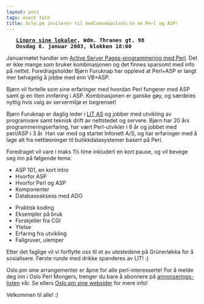 ```yaml
---
layout: post
tags: event tech
title: Oslo.pm inviterer til medlemsm&oslash;te om Perl og ASP!
---
```

<pre>
   <strong><a href="http://linpro.no/?page=kart">Linpro sine lokaler</a>, Wdm. Thranes gt. 98
   Onsdag 8. januar 2003, klokken 18:00</strong>
</pre>

<p>Januarmøtet handler om <a href="http://www.apache-asp.org/">Active Server Pages-programmering med Perl</a>. Det er ikke mange som bruker kombinasjonen og det finnes sparsomt med info på nettet. Foredragsholder Bjørn Furuknap har opplevd at Perl+ASP er langt mer behagelig å jobbe med enn VB+ASP.</p>

<p>Bjørn vil fortelle som sine erfaringer med hvordan Perl fungerer med ASP samt gi en liten innføring i ASP. Kombinasjonen er ganske gøy, og særdeles nyttig hvis valg av servermiljø er begrenset!</p>

<p>Bjørn Furuknap er daglig leder i <a href="http://www.infonett.hm.no/publ/Hovedside/index.stm">LIT AS</a> og jobber med utvikling av programvare samt teknisk drift av nettstedet og servere. Bjørn har 20 års programmeringserfaring, har vært Perl-utvikler i 6 år og jobbet med perl/ASP i 3 år. Han var med og startet Infonett A/S, og har erfaringer med å lage alt fra nettløsninger til butikkdatasystemer basert på Perl.</p>

<p>Foredraget vil vare i maks 1½ time inkludert en kort pause, og vil bevege seg inn på følgende tema:</p>

<ul>
<li>ASP 101, en kort intro</li>
<li>Hvorfor ASP</li>
<li>Hvorfor Perl og ASP</li>
<li>Komponenter</li>
<li>Databaseaksess med ADO</li>
</ul>

<ul>
<li>Praktisk koding</li>
<li>Eksempler på bruk</li>
<li>Forskjeller fra CGI</li>
<li>Ytelse</li>
<li>Erfaring fra utvikling</li>
<li>Fallgruver, ulemper</li>
</ul>

<p>Etter det faglige vil vi forflytte oss til et av utestedene på
Grünerløkka for å sosialisere. Første runde med drikke spanderes av
LIT! :)</p>

<p>Oslo.pm sine arrangementer er åpne for alle perl-interesserte! For å
melde deg inn i Oslo Perl Mongers, trenger du bare å abonnere på
<a href="http://mail.pm.org/mailman/listinfo/oslo">annonserings-listen</a>
vår. Se ellers <a href="http://oslo.pm.org/">Oslo.pm sine websider</a> for
mere info!</p>

<p>Velkommen til alle! :)</p>

